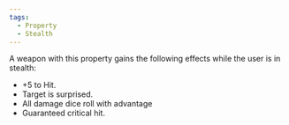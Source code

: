 ```yaml
---
tags:
  - Property
  - Stealth
---
```


A weapon with this property gains the following effects while the user is in stealth:
* +5 to Hit.
* Target is surprised.
* All damage dice roll with advantage
* Guaranteed critical hit.